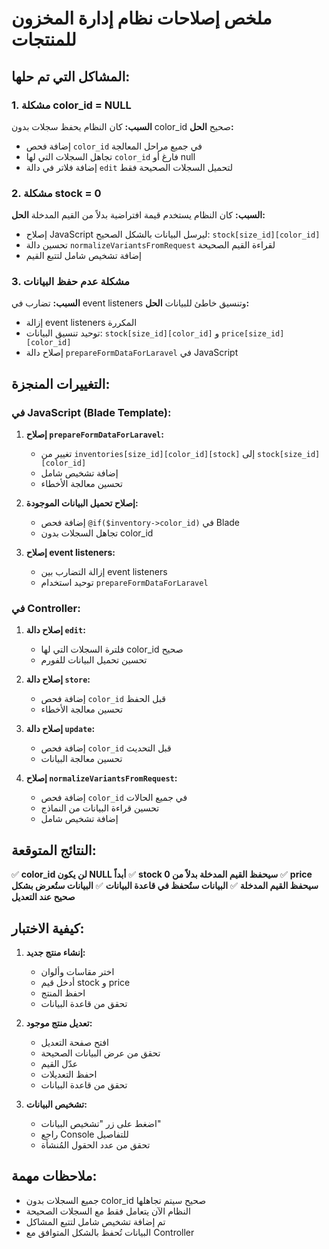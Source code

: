 # ملخص إصلاحات نظام إدارة المخزون للمنتجات

## المشاكل التي تم حلها:

### 1. مشكلة color_id = NULL
**السبب:** كان النظام يحفظ سجلات بدون color_id صحيح
**الحل:** 
- إضافة فحص `color_id` في جميع مراحل المعالجة
- تجاهل السجلات التي لها `color_id` فارغ أو null
- إضافة فلاتر في دالة `edit` لتحميل السجلات الصحيحة فقط

### 2. مشكلة stock = 0
**السبب:** كان النظام يستخدم قيمة افتراضية بدلاً من القيم المدخلة
**الحل:**
- إصلاح JavaScript ليرسل البيانات بالشكل الصحيح: `stock[size_id][color_id]`
- تحسين دالة `normalizeVariantsFromRequest` لقراءة القيم الصحيحة
- إضافة تشخيص شامل لتتبع القيم

### 3. مشكلة عدم حفظ البيانات
**السبب:** تضارب في event listeners وتنسيق خاطئ للبيانات
**الحل:**
- إزالة event listeners المكررة
- توحيد تنسيق البيانات: `stock[size_id][color_id]` و `price[size_id][color_id]`
- إصلاح دالة `prepareFormDataForLaravel` في JavaScript

## التغييرات المنجزة:

### في JavaScript (Blade Template):
1. **إصلاح `prepareFormDataForLaravel`:**
   - تغيير من `inventories[size_id][color_id][stock]` إلى `stock[size_id][color_id]`
   - إضافة تشخيص شامل
   - تحسين معالجة الأخطاء

2. **إصلاح تحميل البيانات الموجودة:**
   - إضافة فحص `@if($inventory->color_id)` في Blade
   - تجاهل السجلات بدون color_id

3. **إصلاح event listeners:**
   - إزالة التضارب بين event listeners
   - توحيد استخدام `prepareFormDataForLaravel`

### في Controller:
1. **إصلاح دالة `edit`:**
   - فلترة السجلات التي لها color_id صحيح
   - تحسين تحميل البيانات للفورم

2. **إصلاح دالة `store`:**
   - إضافة فحص `color_id` قبل الحفظ
   - تحسين معالجة الأخطاء

3. **إصلاح دالة `update`:**
   - إضافة فحص `color_id` قبل التحديث
   - تحسين معالجة البيانات

4. **إصلاح `normalizeVariantsFromRequest`:**
   - إضافة فحص `color_id` في جميع الحالات
   - تحسين قراءة البيانات من النماذج
   - إضافة تشخيص شامل

## النتائج المتوقعة:

✅ **color_id لن يكون NULL أبداً**
✅ **stock سيحفظ القيم المدخلة بدلاً من 0**
✅ **price سيحفظ القيم المدخلة**
✅ **البيانات ستُحفظ في قاعدة البيانات**
✅ **البيانات ستُعرض بشكل صحيح عند التعديل**

## كيفية الاختبار:

1. **إنشاء منتج جديد:**
   - اختر مقاسات وألوان
   - أدخل قيم stock و price
   - احفظ المنتج
   - تحقق من قاعدة البيانات

2. **تعديل منتج موجود:**
   - افتح صفحة التعديل
   - تحقق من عرض البيانات الصحيحة
   - عدّل القيم
   - احفظ التعديلات
   - تحقق من قاعدة البيانات

3. **تشخيص البيانات:**
   - اضغط على زر "تشخيص البيانات"
   - راجع Console للتفاصيل
   - تحقق من عدد الحقول المُنشأة

## ملاحظات مهمة:

- جميع السجلات بدون color_id صحيح سيتم تجاهلها
- النظام الآن يتعامل فقط مع السجلات الصحيحة
- تم إضافة تشخيص شامل لتتبع المشاكل
- البيانات تُحفظ بالشكل المتوافق مع Controller



